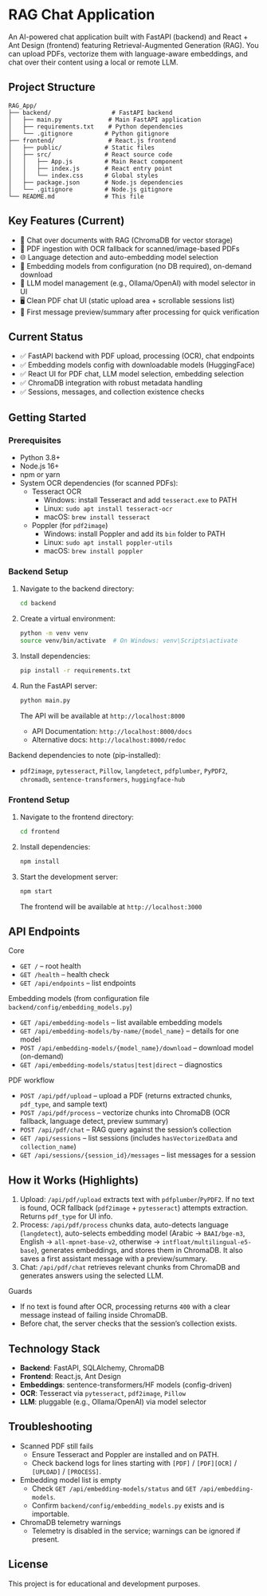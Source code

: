 # RAG Chat Application

An AI-powered chat application built with FastAPI (backend) and React + Ant Design (frontend) featuring Retrieval-Augmented Generation (RAG). You can upload PDFs, vectorize them with language-aware embeddings, and chat over their content using a local or remote LLM.

## Project Structure

```
RAG_App/
├── backend/                 # FastAPI backend
│   ├── main.py             # Main FastAPI application
│   ├── requirements.txt    # Python dependencies
│   └── .gitignore         # Python gitignore
├── frontend/               # React.js frontend
│   ├── public/            # Static files
│   ├── src/               # React source code
│   │   ├── App.js         # Main React component
│   │   ├── index.js       # React entry point
│   │   └── index.css      # Global styles
│   ├── package.json       # Node.js dependencies
│   └── .gitignore         # Node.js gitignore
└── README.md              # This file
```

## Key Features (Current)

- 🤖 Chat over documents with RAG (ChromaDB for vector storage)
- 📄 PDF ingestion with OCR fallback for scanned/image-based PDFs
- 🌐 Language detection and auto-embedding model selection
- 🧩 Embedding models from configuration (no DB required), on-demand download
- 🧠 LLM model management (e.g., Ollama/OpenAI) with model selector in UI
- 🖥️ Clean PDF chat UI (static upload area + scrollable sessions list)
- 📝 First message preview/summary after processing for quick verification

## Current Status

- ✅ FastAPI backend with PDF upload, processing (OCR), chat endpoints
- ✅ Embedding models config with downloadable models (HuggingFace)
- ✅ React UI for PDF chat, LLM model selection, embedding selection
- ✅ ChromaDB integration with robust metadata handling
- ✅ Sessions, messages, and collection existence checks

## Getting Started

### Prerequisites

- Python 3.8+
- Node.js 16+
- npm or yarn
- System OCR dependencies (for scanned PDFs):
  - Tesseract OCR
    - Windows: install Tesseract and add `tesseract.exe` to PATH
    - Linux: `sudo apt install tesseract-ocr`
    - macOS: `brew install tesseract`
  - Poppler (for `pdf2image`)
    - Windows: install Poppler and add its `bin` folder to PATH
    - Linux: `sudo apt install poppler-utils`
    - macOS: `brew install poppler`

### Backend Setup

1. Navigate to the backend directory:
   ```bash
   cd backend
   ```

2. Create a virtual environment:
   ```bash
   python -m venv venv
   source venv/bin/activate  # On Windows: venv\Scripts\activate
   ```

3. Install dependencies:
   ```bash
   pip install -r requirements.txt
   ```

4. Run the FastAPI server:
   ```bash
   python main.py
   ```

   The API will be available at `http://localhost:8000`
   - API Documentation: `http://localhost:8000/docs`
   - Alternative docs: `http://localhost:8000/redoc`

Backend dependencies to note (pip-installed):

- `pdf2image`, `pytesseract`, `Pillow`, `langdetect`, `pdfplumber`, `PyPDF2`, `chromadb`, `sentence-transformers`, `huggingface-hub`

### Frontend Setup

1. Navigate to the frontend directory:
   ```bash
   cd frontend
   ```

2. Install dependencies:
   ```bash
   npm install
   ```

3. Start the development server:
   ```bash
   npm start
   ```

   The frontend will be available at `http://localhost:3000`

## API Endpoints

Core

- `GET /` – root health
- `GET /health` – health check
- `GET /api/endpoints` – list endpoints

Embedding models (from configuration file `backend/config/embedding_models.py`)

- `GET /api/embedding-models` – list available embedding models
- `GET /api/embedding-models/by-name/{model_name}` – details for one model
- `POST /api/embedding-models/{model_name}/download` – download model (on-demand)
- `GET /api/embedding-models/status|test|direct` – diagnostics

PDF workflow

- `POST /api/pdf/upload` – upload a PDF (returns extracted chunks, `pdf_type`, and sample text)
- `POST /api/pdf/process` – vectorize chunks into ChromaDB (OCR fallback, language detect, preview summary)
- `POST /api/pdf/chat` – RAG query against the session’s collection
- `GET /api/sessions` – list sessions (includes `hasVectorizedData` and `collection_name`)
- `GET /api/sessions/{session_id}/messages` – list messages for a session

## How it Works (Highlights)

1. Upload: `/api/pdf/upload` extracts text with `pdfplumber`/`PyPDF2`. If no text is found, OCR fallback (`pdf2image` + `pytesseract`) attempts extraction. Returns `pdf_type` for UI info.
2. Process: `/api/pdf/process` chunks data, auto-detects language (`langdetect`), auto-selects embedding model (Arabic → `BAAI/bge-m3`, English → `all-mpnet-base-v2`, otherwise → `intfloat/multilingual-e5-base`), generates embeddings, and stores them in ChromaDB. It also saves a first assistant message with a preview/summary.
3. Chat: `/api/pdf/chat` retrieves relevant chunks from ChromaDB and generates answers using the selected LLM.

Guards

- If no text is found after OCR, processing returns `400` with a clear message instead of failing inside ChromaDB.
- Before chat, the server checks that the session’s collection exists.

## Technology Stack

- **Backend**: FastAPI, SQLAlchemy, ChromaDB
- **Frontend**: React.js, Ant Design
- **Embeddings**: sentence-transformers/HF models (config-driven)
- **OCR**: Tesseract via `pytesseract`, `pdf2image`, `Pillow`
- **LLM**: pluggable (e.g., Ollama/OpenAI) via model selector

## Troubleshooting

- Scanned PDF still fails
  - Ensure Tesseract and Poppler are installed and on PATH.
  - Check backend logs for lines starting with `[PDF]` / `[PDF][OCR]` / `[UPLOAD]` / `[PROCESS]`.
- Embedding model list is empty
  - Check `GET /api/embedding-models/status` and `GET /api/embedding-models`.
  - Confirm `backend/config/embedding_models.py` exists and is importable.
- ChromaDB telemetry warnings
  - Telemetry is disabled in the service; warnings can be ignored if present.

## License

This project is for educational and development purposes.
